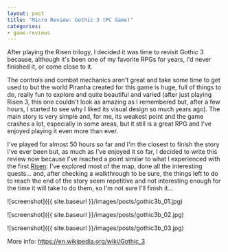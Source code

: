 ```yaml
---
layout: post
title: "Micro Review: Gothic 3 (PC Game)"
categories:
- game-reviews
---
```


<p>After playing the Risen trilogy, I decided it was time to revisit Gothic 3 because, although it's been one of my favorite RPGs for years, I'd never finished it, or come close to it.</p>
<p>The controls and combat mechanics aren't great and take some time to get used to but the world Piranha created for this game is huge, full of things to do, really fun to explore and quite beautiful and varied (after just playing Risen 3, this one couldn't look as amazing as I remembered but, after a few hours, I started to see why I liked its visual design so much years ago). The main story is very simple and, for me, its weakest point and the game crashes a lot, especially in some areas, but it still is a great RPG and I've enjoyed playing it even more than ever.</p>
<p>I've played for almost 50 hours so far and I'm the closest to finish the story I've ever been but, as much as I've enjoyed it so far, I decided to write this review now because I've reached a point similar to what I experienced with the first <a href="http://blog.binarynonsense.com/2016/09/20/micro-review-risen-pc/">Risen</a>: I've explored most of the map, done all the interesting quests... and, after checking a walkthrough to be sure, the things left to do to reach the end of the story seem repetitive and not interesting enough for the time it will take to do them, so I'm not sure I'll finish it...</p>


![screenshot]({{ site.baseurl }}/images/posts/gothic3b_01.jpg)


![screenshot]({{ site.baseurl }}/images/posts/gothic3b_02.jpg)


![screenshot]({{ site.baseurl }}/images/posts/gothic3b_03.jpg)


<p>More info: <a href="https://en.wikipedia.org/wiki/Gothic_3">https://en.wikipedia.org/wiki/Gothic_3</a></p>
